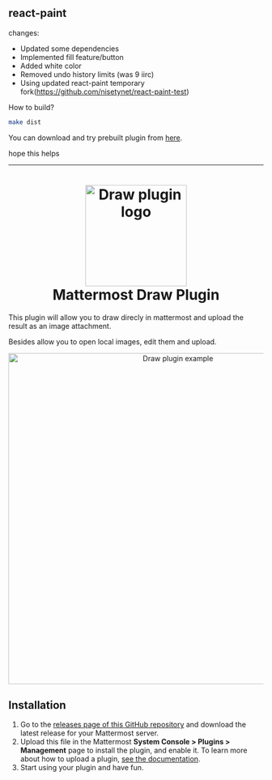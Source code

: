 ## react-paint

changes:
* Updated some dependencies
* Implemented fill feature/button
* Added white color
* Removed undo history limits (was 9 iirc)
* Using updated react-paint temporary fork(https://github.com/nisetynet/react-paint-test)

How to build?
```bash
make dist
```

You can download and try prebuilt plugin from [here](temp-release/com.mattermost.draw-plugin-0.0.5.tar.gz).

hope this helps
_____________________________________________________________

<h1 align="center">
  <img src="./images/plugin-draw-logo.png" alt="Draw plugin logo" width="200">
  <br/>
  Mattermost Draw Plugin
</h1>

This plugin will allow you to draw direcly in mattermost and upload the result
as an image attachment.

Besides allow you to open local images, edit them and upload.

<p align="center">
  <img src="./images/screenshot.png" alt="Draw plugin example" width="654">
</p>

## Installation

1. Go to the [releases page of this GitHub repository](https://github.com/jespino/mattermost-plugin-draw/releases) and download the latest release for your Mattermost server.
2. Upload this file in the Mattermost **System Console > Plugins > Management** page to install the plugin, and enable it. To learn more about how to upload a plugin, [see the documentation](https://docs.mattermost.com/administration/plugins.html#plugin-uploads).
3. Start using your plugin and have fun.
